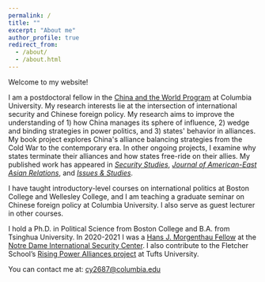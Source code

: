 ```yaml
---
permalink: /
title: ""
excerpt: "About me"
author_profile: true
redirect_from:
  - /about/
  - /about.html
---
```


Welcome to my website!

I am a postdoctoral fellow in the [China and the World Program](https://cwp.sipa.columbia.edu/people/chengzhi-yin) at Columbia University. My research interests lie at the intersection of international security and Chinese foreign policy. My research aims to improve the understanding of 1) how China manages its sphere of influence, 2) wedge and binding strategies in power politics, and 3) states' behavior in alliances. My book project explores China's alliance balancing strategies from the Cold War to the contemporary era. In other ongoing projects, I examine why states terminate their alliances and how states free-ride on their allies. My published work has appeared in [<i>Security Studies</i>](https://doi.org/10.1080/09636412.2022.2097891), [<i>Journal of American-East Asian Relations</i>](https://doi.org/10.1163/18765610-02603002), and [<i>Issues & Studies</i>](https://doi.org/10.7033/ISE.201409_50(3).0003).

I have taught introductory-level courses on international politics at Boston College and Wellesley College, and I am teaching a graduate seminar on Chinese foreign policy at Columbia University. I also serve as guest lecturer in other courses.

I hold a Ph.D. in Political Science from Boston College and B.A. from Tsinghua University. In 2020-2021 I was a [Hans J. Morgenthau Fellow](https://ndisc.nd.edu/people/opportunities/the-notre-dame-international-security-center-hans-j-morgenthau-fellows) at the [Notre Dame International Security Center](https://ndisc.nd.edu/). I also contribute to the Fletcher School’s [Rising Power Alliances project](https://sites.tufts.edu/cierp/rising-power-alliances-project/) at Tufts University.

You can contact me at: cy2687@columbia.edu

